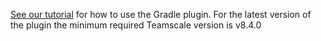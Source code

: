 [See our tutorial](https://docs.teamscale.com/tutorial/tia-java/) for how to use the Gradle plugin.
For the latest version of the plugin the minimum required Teamscale version is v8.4.0
